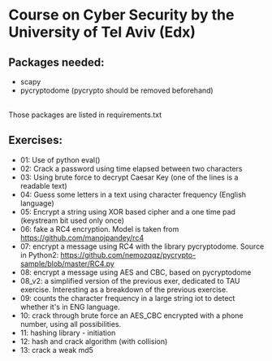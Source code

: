 # Course on Cyber Security by the University of Tel Aviv (Edx)

## Packages needed:
- scapy
- pycryptodome (pycrypto should be removed beforehand)
<br>
Those packages are listed in requirements.txt

## Exercises:
- 01: Use of python eval()
- 02: Crack a password using time elapsed between two characters
- 03: Using brute force to decrypt Caesar Key (one of the lines is a readable text)
- 04: Guess some letters in a text using character frequency (English language)
- 05: Encrypt a string using XOR based cipher and a one time pad (keystream bit used only once)
- 06: fake a RC4 encryption. Model is taken from https://github.com/manojpandey/rc4
- 07: encrypt a message using RC4 with the library pycryptodome. Source in Python2: https://github.com/nemozqqz/pycrypto-sample/blob/master/RC4.py
- 08: encrypt a message using AES and CBC, based on pycryptodome
- 08_v2: a simplified version of the previous exer, dedicated to TAU exercise. Interesting as a breakdown of the previous exercise.
- 09: counts the character frequency in a large string iot to detect whether it's in ENG language.
- 10: crack through brute force an AES_CBC encrypted with a phone number, using all possibilities.
- 11: hashing library - initiation
- 12: hash and crack algorithm (with collision)
- 13: crack a weak md5
